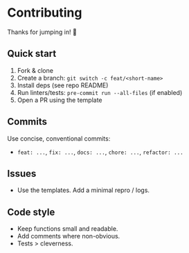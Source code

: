 # Contributing

Thanks for jumping in! 🙌

## Quick start
1. Fork & clone
2. Create a branch: `git switch -c feat/<short-name>`
3. Install deps (see repo README)
4. Run linters/tests: `pre-commit run --all-files` (if enabled)
5. Open a PR using the template

## Commits
Use concise, conventional commits:
- `feat: ...`, `fix: ...`, `docs: ...`, `chore: ...`, `refactor: ...`

## Issues
- Use the templates. Add a minimal repro / logs.

## Code style
- Keep functions small and readable.
- Add comments where non-obvious.
- Tests > cleverness.
